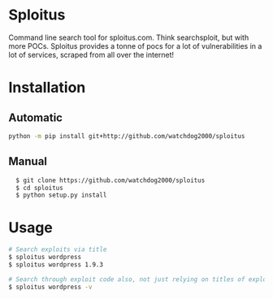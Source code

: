 # Sploitus
Command line search tool for sploitus.com. Think searchsploit, but with more POCs. Sploitus provides a tonne of pocs for a lot of vulnerabilities in a lot of services, scraped from all over the internet!

# Installation
## Automatic
```bash
python -m pip install git+http://github.com/watchdog2000/sploitus
```
## Manual
```bash
  $ git clone https://github.com/watchdog2000/sploitus
  $ cd sploitus
  $ python setup.py install
```
# Usage
```bash
# Search exploits via title
$ sploitus wordpress
$ sploitus wordpress 1.9.3

# Search through exploit code also, not just relying on titles of exploits
$ sploitus wordpress -v
```
